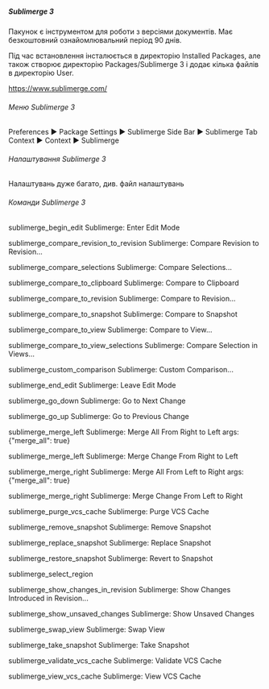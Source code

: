 ##### Sublimerge 3

Пакунок є інструментом для роботи з версіями документів. Має безкоштовний ознайомлювальний період 90 днів.

Під час встановлення інсталюється в директорію Installed Packages, але також створює директорію  Packages/Sublimerge 3 і додає кілька файлів в директорію User.

https://www.sublimerge.com/


###### Меню Sublimerge 3

Preferences ▶ Package Settings ▶ Sublimerge
Side Bar ▶ Sublimerge
Tab Context ▶ 
Context ▶ Sublimerge


###### Налаштування Sublimerge 3

Налаштувань дуже багато, див. файл налаштувань


###### Команди Sublimerge 3

sublimerge_begin_edit                   Sublimerge: Enter Edit Mode

sublimerge_compare_revision_to_revision Sublimerge: Compare Revision to Revision...

sublimerge_compare_selections           Sublimerge: Compare Selections...

sublimerge_compare_to_clipboard         Sublimerge: Compare to Clipboard

sublimerge_compare_to_revision          Sublimerge: Compare to Revision...

sublimerge_compare_to_snapshot          Sublimerge: Compare to Snapshot

sublimerge_compare_to_view              Sublimerge: Compare to View...

sublimerge_compare_to_view_selections   Sublimerge: Compare Selection in Views...

sublimerge_custom_comparison            Sublimerge: Custom Comparison...

sublimerge_end_edit                     Sublimerge: Leave Edit Mode

sublimerge_go_down                      Sublimerge: Go to Next Change

sublimerge_go_up                        Sublimerge: Go to Previous Change

sublimerge_merge_left                   Sublimerge: Merge All From Right to Left args: {"merge_all": true}

sublimerge_merge_left                   Sublimerge: Merge Change From Right to Left

sublimerge_merge_right                  Sublimerge: Merge All From Left to Right args: {"merge_all": true}

sublimerge_merge_right                  Sublimerge: Merge Change From Left to Right

sublimerge_purge_vcs_cache              Sublimerge: Purge VCS Cache

sublimerge_remove_snapshot              Sublimerge: Remove Snapshot

sublimerge_replace_snapshot             Sublimerge: Replace Snapshot

sublimerge_restore_snapshot             Sublimerge: Revert to Snapshot

sublimerge_select_region

sublimerge_show_changes_in_revision     Sublimerge: Show Changes Introduced in Revision...

sublimerge_show_unsaved_changes         Sublimerge: Show Unsaved Changes

sublimerge_swap_view                    Sublimerge: Swap View

sublimerge_take_snapshot                Sublimerge: Take Snapshot

sublimerge_validate_vcs_cache           Sublimerge: Validate VCS Cache

sublimerge_view_vcs_cache               Sublimerge: View VCS Cache

